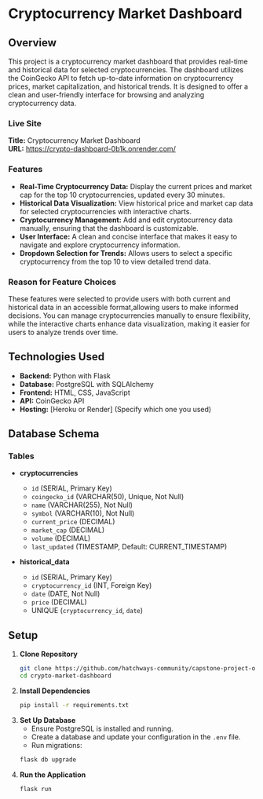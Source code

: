 # Cryptocurrency Market Dashboard

## Overview

This project is a cryptocurrency market dashboard that provides real-time and historical data for selected cryptocurrencies. The dashboard utilizes the CoinGecko API to fetch up-to-date information on cryptocurrency prices, market capitalization, and historical trends. It is designed to offer a clean and user-friendly interface for browsing and analyzing cryptocurrency data.

### Live Site

**Title:** Cryptocurrency Market Dashboard  
**URL:** https://crypto-dashboard-0b1k.onrender.com/

### Features

- **Real-Time Cryptocurrency Data:** Display the current prices and market cap for the top 10 cryptocurrencies, updated every 30 minutes.
- **Historical Data Visualization:** View historical price and market cap data for selected cryptocurrencies with interactive charts.
- **Cryptocurrency Management:** Add and edit cryptocurrency data manually, ensuring that the dashboard is customizable.
- **User Interface:** A clean and concise interface that makes it easy to navigate and explore cryptocurrency information.
- **Dropdown Selection for Trends:** Allows users to select a specific cryptocurrency from the top 10 to view detailed trend data.

### Reason for Feature Choices

These features were selected to provide users with both current and historical data in an accessible format,allowing users to make informed decisions. You can manage cryptocurrencies manually to ensure flexibility, while the interactive charts enhance data visualization, making it easier for users to analyze trends over time.

## Technologies Used

- **Backend:** Python with Flask
- **Database:** PostgreSQL with SQLAlchemy
- **Frontend:** HTML, CSS, JavaScript
- **API:** CoinGecko API
- **Hosting:** [Heroku or Render] (Specify which one you used)

## Database Schema

### Tables

- **cryptocurrencies**
  - `id` (SERIAL, Primary Key)
  - `coingecko_id` (VARCHAR(50), Unique, Not Null)
  - `name` (VARCHAR(255), Not Null)
  - `symbol` (VARCHAR(10), Not Null)
  - `current_price` (DECIMAL)
  - `market_cap` (DECIMAL)
  - `volume` (DECIMAL)
  - `last_updated` (TIMESTAMP, Default: CURRENT_TIMESTAMP)

- **historical_data**
  - `id` (SERIAL, Primary Key)
  - `cryptocurrency_id` (INT, Foreign Key)
  - `date` (DATE, Not Null)
  - `price` (DECIMAL)
  - UNIQUE (`cryptocurrency_id`, `date`)

## Setup

1. **Clone Repository**
    ```bash
    git clone https://github.com/hatchways-community/capstone-project-one-abf8076dc70c48ff8b62544bc1e76312.git
    cd crypto-market-dashboard
    ```
2. **Install Dependencies**
    ```bash
    pip install -r requirements.txt
    ```
3. **Set Up Database**
    - Ensure PostgreSQL is installed and running.
    - Create a database and update your configuration in the `.env` file.
    - Run migrations:
    ```bash
    flask db upgrade
    ```
4. **Run the Application**
    ```bash
    flask run
    ```
